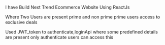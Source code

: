 I have Build Next Trend Ecommerce Website Using ReactJs

Where Two Users are present prime and non prime prime users access to exclusive deals

Used JWT_token to authenticate,loginApi where some predefined details are present only authenticate users can access this

